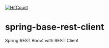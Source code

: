 [![HitCount](http://hits.dwyl.io/teamtact/https://github.com/teamtact/spring-base-rest-client.svg)](http://hits.dwyl.io/teamtact/https://github.com/teamtact/spring-base-rest-client)

# spring-base-rest-client
Spring REST Booot with REST Client
